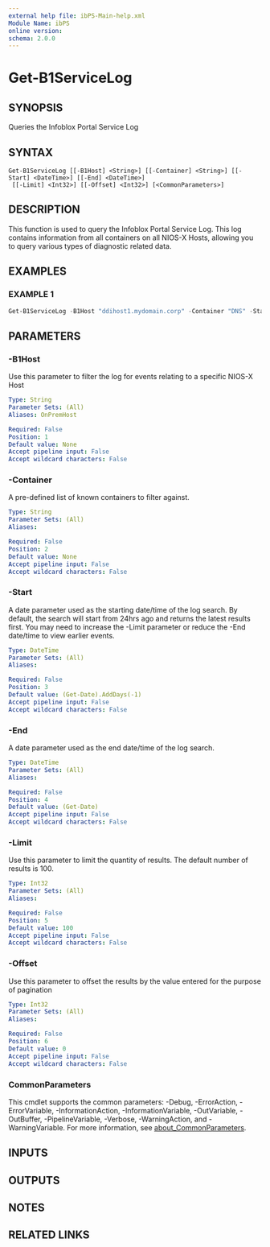 ```yaml
---
external help file: ibPS-Main-help.xml
Module Name: ibPS
online version:
schema: 2.0.0
---
```


# Get-B1ServiceLog

## SYNOPSIS
Queries the Infoblox Portal Service Log

## SYNTAX

```
Get-B1ServiceLog [[-B1Host] <String>] [[-Container] <String>] [[-Start] <DateTime>] [[-End] <DateTime>]
 [[-Limit] <Int32>] [[-Offset] <Int32>] [<CommonParameters>]
```

## DESCRIPTION
This function is used to query the Infoblox Portal Service Log.
This log contains information from all containers on all NIOS-X Hosts, allowing you to query various types of diagnostic related data.

## EXAMPLES

### EXAMPLE 1
```powershell
Get-B1ServiceLog -B1Host "ddihost1.mydomain.corp" -Container "DNS" -Start (Get-Date).AddHours(-2)
```

## PARAMETERS

### -B1Host
Use this parameter to filter the log for events relating to a specific NIOS-X Host

```yaml
Type: String
Parameter Sets: (All)
Aliases: OnPremHost

Required: False
Position: 1
Default value: None
Accept pipeline input: False
Accept wildcard characters: False
```

### -Container
A pre-defined list of known containers to filter against.

```yaml
Type: String
Parameter Sets: (All)
Aliases:

Required: False
Position: 2
Default value: None
Accept pipeline input: False
Accept wildcard characters: False
```

### -Start
A date parameter used as the starting date/time of the log search.
By default, the search will start from 24hrs ago and returns the latest results first.
You may need to increase the -Limit parameter or reduce the -End date/time to view earlier events.

```yaml
Type: DateTime
Parameter Sets: (All)
Aliases:

Required: False
Position: 3
Default value: (Get-Date).AddDays(-1)
Accept pipeline input: False
Accept wildcard characters: False
```

### -End
A date parameter used as the end date/time of the log search.

```yaml
Type: DateTime
Parameter Sets: (All)
Aliases:

Required: False
Position: 4
Default value: (Get-Date)
Accept pipeline input: False
Accept wildcard characters: False
```

### -Limit
Use this parameter to limit the quantity of results.
The default number of results is 100.

```yaml
Type: Int32
Parameter Sets: (All)
Aliases:

Required: False
Position: 5
Default value: 100
Accept pipeline input: False
Accept wildcard characters: False
```

### -Offset
Use this parameter to offset the results by the value entered for the purpose of pagination

```yaml
Type: Int32
Parameter Sets: (All)
Aliases:

Required: False
Position: 6
Default value: 0
Accept pipeline input: False
Accept wildcard characters: False
```

### CommonParameters
This cmdlet supports the common parameters: -Debug, -ErrorAction, -ErrorVariable, -InformationAction, -InformationVariable, -OutVariable, -OutBuffer, -PipelineVariable, -Verbose, -WarningAction, and -WarningVariable. For more information, see [about_CommonParameters](http://go.microsoft.com/fwlink/?LinkID=113216).

## INPUTS

## OUTPUTS

## NOTES

## RELATED LINKS
